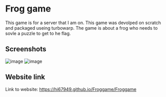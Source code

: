 
# Frog game

This game is for a server that I am on. This game was devolped on scratch and packaged useing turbowarp. The game is about a frog who needs to sovle a puzzle to get to he flag.

## Screenshots

![image](https://user-images.githubusercontent.com/57294691/198853730-2510c6c8-e8a0-4760-808e-16b74ecdcf71.png)
![image](https://user-images.githubusercontent.com/57294691/198853733-c904a714-48ad-4939-bb87-8c709aea701c.png)



## Website link

Link to website: https://hi67949.github.io/Froggame/Froggame

